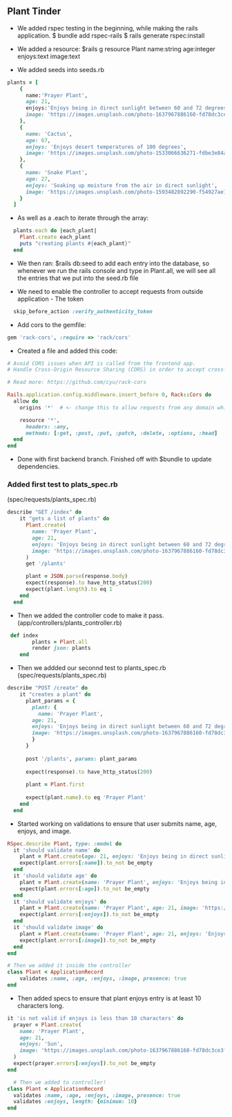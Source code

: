 ## Plant Tinder 

- We added rspec testing in the beginning, while making the rails application.
$ bundle add rspec-rails
$ rails generate rspec:install

- We added a resource: $rails g resource Plant name:string age:integer enjoys:text image:text

- We added seeds into seeds.rb
```rb
plants = [
    {
      name:'Prayer Plant',
      age: 21,
      enjoys:'Enjoys being in direct sunlight between 60 and 72 degrees',
      image: 'https://images.unsplash.com/photo-1637967886160-fd78dc3ce3f5?ixlib=rb-4.0.3&ixid=M3wxMjA3fDB8MHxzZWFyY2h8MTV8fHByYXllciUyMHBsYW50c3xlbnwwfHwwfHx8MA%3D%3D&auto=format&fit=crop&w=400&q=60'
    },
    {
      name: 'Cactus',
      age: 67,
      enjoys: 'Enjoys desert temperatures of 100 degrees',
      image: 'https://images.unsplash.com/photo-1533066636271-fdbe3e84ad80?ixlib=rb-4.0.3&ixid=M3wxMjA3fDB8MHxzZWFyY2h8Mnx8Y2FjdHVzfGVufDB8fDB8fHww&auto=format&fit=crop&w=400&q=60'
    },
    {
      name: 'Snake Plant',
      age: 27,
      enjoys: 'Soaking up moisture from the air in direct sunlight',
      image: 'https://images.unsplash.com/photo-1593482892290-f54927ae1bb6?ixlib=rb-4.0.3&ixid=M3wxMjA3fDB8MHxzZWFyY2h8Mnx8U25ha2UlMjBwbGFudHxlbnwwfHwwfHx8MA%3D%3D&auto=format&fit=crop&w=400&q=60'
    }
  ]
```

- As well as a .each to iterate through the array:
```rb
  plants.each do |each_plant|
    Plant.create each_plant
    puts "creating plants #{each_plant}"
  end
```

- We then ran: $rails db:seed to add each entry into the database, so whenever we run the rails console and type in Plant.all, we will see all the entries that we put into the seed.rb file

- We need to enable the controller to accept requests from outside application - The token
```rb
  skip_before_action :verify_authenticity_token
```

- Add cors to the gemfile: 
```rb
gem 'rack-cors', :require => 'rack/cors'
```

- Created a file and added this code: 
```rb 
# Avoid CORS issues when API is called from the frontend app.
# Handle Cross-Origin Resource Sharing (CORS) in order to accept cross-origin AJAX requests.

# Read more: https://github.com/cyu/rack-cors

Rails.application.config.middleware.insert_before 0, Rack::Cors do
  allow do
    origins '*'  # <- change this to allow requests from any domain while in development.

    resource '*',
      headers: :any,
      methods: [:get, :post, :put, :patch, :delete, :options, :head]
  end
end
```

- Done with first backend branch. Finished off with $bundle to update dependencies.

### Added first test to plats_spec.rb
(spec/requests/plants_spec.rb)

```rb
describe "GET /index" do
    it "gets a list of plants" do
      Plant.create(
        name: 'Prayer Plant',
        age: 21,
        enjoys: 'Enjoys being in direct sunlight between 60 and 72 degrees',
        image: 'https://images.unsplash.com/photo-1637967886160-fd78dc3ce3f5?ixlib=rb-4.0.3&ixid=M3wxMjA3fDB8MHxzZWFyY2h8MTV8fHByYXllciUyMHBsYW50c3xlbnwwfHwwfHx8MA%3D%3D&auto=format&fit=crop&w=400&q=60'
      )
      get '/plants'

      plant = JSON.parse(response.body)
      expect(response).to have_http_status(200)
      expect(plant.length).to eq 1
    end
  end
```

- Then we added the controller code to make it pass.
(app/controllers/plants_controller.rb)
```rb
 def index
        plants = Plant.all
        render json: plants
    end
```

- Then we addded our seconnd test to plants_spec.rb (spec/requests/plants_spec.rb)
```rb
describe "POST /create" do
    it "creates a plant" do
      plant_params = {
        plant: {
          name: 'Prayer Plant',
        age: 21,
        enjoys: 'Enjoys being in direct sunlight between 60 and 72 degrees',
        image: 'https://images.unsplash.com/photo-1637967886160-fd78dc3ce3f5?ixlib=rb-4.0.3&ixid=M3wxMjA3fDB8MHxzZWFyY2h8MTV8fHByYXllciUyMHBsYW50c3xlbnwwfHwwfHx8MA%3D%3D&auto=format&fit=crop&w=400&q=60'
        }
      }
  
      post '/plants', params: plant_params
  
      expect(response).to have_http_status(200)
  
      plant = Plant.first
  
      expect(plant.name).to eq 'Prayer Plant'
    end
  end
```

- Started working on validations to ensure that user submits name, age, enjoys, and image. 
```rb
RSpec.describe Plant, type: :model do
  it 'should validate name' do
    plant = Plant.create(age: 21, enjoys: 'Enjoys being in direct sunlight between 60 and 72 degrees', image: 'https://images.unsplash.com/photo-1637967886160-fd78dc3ce3f5?ixlib=rb-4.0.3&ixid=M3wxMjA3fDB8MHxzZWFyY2h8MTV8fHByYXllciUyMHBsYW50c3xlbnwwfHwwfHx8MA%3D%3D&auto=format&fit=crop&w=400&q=60')
    expect(plant.errors[:name]).to_not be_empty
  end
  it 'should validate age' do
    plant = Plant.create(name: 'Prayer Plant', enjoys: 'Enjoys being in direct sunlight between 60 and 72 degrees', image: 'https://images.unsplash.com/photo-1637967886160-fd78dc3ce3f5?ixlib=rb-4.0.3&ixid=M3wxMjA3fDB8MHxzZWFyY2h8MTV8fHByYXllciUyMHBsYW50c3xlbnwwfHwwfHx8MA%3D%3D&auto=format&fit=crop&w=400&q=60')
    expect(plant.errors[:age]).to_not be_empty
  end
  it 'should validate enjoys' do
    plant = Plant.create(name: 'Prayer Plant', age: 21, image: 'https://images.unsplash.com/photo-1637967886160-fd78dc3ce3f5?ixlib=rb-4.0.3&ixid=M3wxMjA3fDB8MHxzZWFyY2h8MTV8fHByYXllciUyMHBsYW50c3xlbnwwfHwwfHx8MA%3D%3D&auto=format&fit=crop&w=400&q=60')
    expect(plant.errors[:enjoys]).to_not be_empty
  end
  it 'should validate image' do
    plant = Plant.create(name: 'Prayer Plant', age: 21, enjoys: 'Enjoys being in direct sunlight between 60 and 72 degrees')
    expect(plant.errors[:image]).to_not be_empty
  end
end

# Then we added it inside the controller
class Plant < ApplicationRecord
    validates :name, :age, :enjoys, :image, presence: true
end
```

- Then added specs to ensure that plant enjoys entry is at least 10 characters long.
```rb
it 'is not valid if enjoys is less than 10 characters' do
  prayer = Plant.create(
    name: 'Prayer Plant',
    age: 21,
    enjoys: 'Sun',
    image: 'https://images.unsplash.com/photo-1637967886160-fd78dc3ce3f5?ixlib=rb-4.0.3&ixid=M3wxMjA3fDB8MHxzZWFyY2h8MTV8fHByYXllciUyMHBsYW50c3xlbnwwfHwwfHx8MA%3D%3D&auto=format&fit=crop&w=400&q=60'
  )
  expect(prayer.errors[:enjoys]).to_not be_empty
end

  # Then we added to controller!
class Plant < ApplicationRecord
  validates :name, :age, :enjoys, :image, presence: true
  validates :enjoys, length: {minimum: 10}
end
```